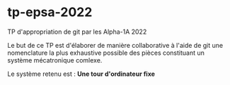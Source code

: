 # tp-epsa-2022
TP d'appropriation de git par les Alpha-1A 2022

Le but de ce TP est d'élaborer de manière collaborative à l'aide de git une nomenclature
la plus exhaustive possible des pièces constituant un système mécatronique comlexe.

Le système retenu est : **Une tour d'ordinateur fixe**
